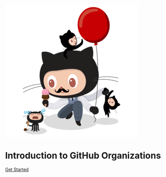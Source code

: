 <img src="img/poptocat_v2.png" width="427" height="427" alt="Poptocat" /> 

# Introduction to GitHub Organizations

[Get Started](/01-intro.md)
